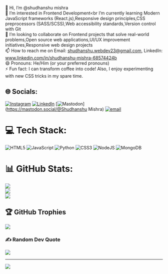👋 Hi, I’m @shudhanshu mishra<br>
 👀 I’m interested in Frontend Development<br
I’m currently learning Modern JavaScript frameworks (React.js),Responsive design principles,CSS preprocessors (SASS/SCSS),Web accessibility standards,Version control with Git<br>💞️ I’m looking to collaborate on Frontend projects that solve real-world problems,Open source web applications,UI/UX improvement initiatives,Responsive web design projects<br>📫 How to reach me on Email: shudhanshu.webdev23@gmail.com, LinkedIn: www.linkedin.com/in/shudhanshu-mishra-68574424b<br>😄 Pronouns: He/Him (or your preferred pronouns)<br>⚡ Fun fact: I can transform coffee into code! Also, I enjoy experimenting with new CSS tricks in my spare time.


## 🌐 Socials:
[![Instagram](https://img.shields.io/badge/Instagram-%23E4405F.svg?logo=Instagram&logoColor=white)](https://instagram.com/shudhanshu88) [![LinkedIn](https://img.shields.io/badge/LinkedIn-%230077B5.svg?logo=linkedin&logoColor=white)](https://linkedin.com/in/shudhanshu-mishra-68574424b) [![Mastodon](https://img.shields.io/badge/-MASTODON-%232B90D9?logo=mastodon&logoColor=white)](https://mastodon.social/@Shudhanshu Mishra) [![email](https://img.shields.io/badge/Email-D14836?logo=gmail&logoColor=white)](mailto:shudhanshu.webdev23@gmail.com) 

# 💻 Tech Stack:
![HTML5](https://img.shields.io/badge/html5-%23E34F26.svg?style=for-the-badge&logo=html5&logoColor=white) ![JavaScript](https://img.shields.io/badge/javascript-%23323330.svg?style=for-the-badge&logo=javascript&logoColor=%23F7DF1E) ![Python](https://img.shields.io/badge/python-3670A0?style=for-the-badge&logo=python&logoColor=ffdd54) ![CSS3](https://img.shields.io/badge/css3-%231572B6.svg?style=for-the-badge&logo=css3&logoColor=white) ![NodeJS](https://img.shields.io/badge/node.js-6DA55F?style=for-the-badge&logo=node.js&logoColor=white) ![MongoDB](https://img.shields.io/badge/MongoDB-%234ea94b.svg?style=for-the-badge&logo=mongodb&logoColor=white)
# 📊 GitHub Stats:
![](https://github-readme-stats.vercel.app/api?username=shudhanshu725&theme=dark&hide_border=false&include_all_commits=false&count_private=false)<br/>
![](https://nirzak-streak-stats.vercel.app/?user=shudhanshu725&theme=dark&hide_border=false)<br/>
![](https://github-readme-stats.vercel.app/api/top-langs/?username=shudhanshu725&theme=dark&hide_border=false&include_all_commits=false&count_private=false&layout=compact)

## 🏆 GitHub Trophies
![](https://github-profile-trophy.vercel.app/?username=shudhanshu725&theme=radical&no-frame=false&no-bg=true&margin-w=4)

### ✍️ Random Dev Quote
![](https://quotes-github-readme.vercel.app/api?type=horizontal&theme=radical)

---
[![](https://visitcount.itsvg.in/api?id=shudhanshu725&icon=0&color=0)](https://visitcount.itsvg.in)

<!-- Proudly created with GPRM ( https://gprm.itsvg.in ) -->
